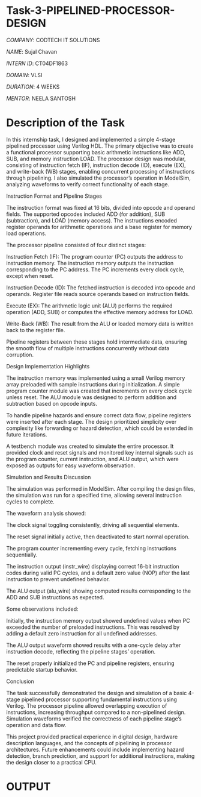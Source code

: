 # Task-3-PIPELINED-PROCESSOR-DESIGN

*COMPANY*: CODTECH IT SOLUTIONS 

*NAME*: Sujal Chavan

*INTERN ID*: CT04DF1863

*DOMAIN*: VLSI

*DURATION*: 4 WEEKS

*MENTOR*: NEELA SANTOSH

# Description of the Task

In this internship task, I designed and implemented a simple 4-stage pipelined processor using Verilog HDL. The primary objective was to create a functional processor supporting basic arithmetic instructions like ADD, SUB, and memory instruction LOAD. The processor design was modular, consisting of instruction fetch (IF), instruction decode (ID), execute (EX), and write-back (WB) stages, enabling concurrent processing of instructions through pipelining. I also simulated the processor’s operation in ModelSim, analyzing waveforms to verify correct functionality of each stage.

Instruction Format and Pipeline Stages

The instruction format was fixed at 16 bits, divided into opcode and operand fields. The supported opcodes included ADD (for addition), SUB (subtraction), and LOAD (memory access). The instructions encoded register operands for arithmetic operations and a base register for memory load operations.

The processor pipeline consisted of four distinct stages:

Instruction Fetch (IF): The program counter (PC) outputs the address to instruction memory. The instruction memory outputs the instruction corresponding to the PC address. The PC increments every clock cycle, except when reset.

Instruction Decode (ID): The fetched instruction is decoded into opcode and operands. Register file reads source operands based on instruction fields.

Execute (EX): The arithmetic logic unit (ALU) performs the required operation (ADD, SUB) or computes the effective memory address for LOAD.

Write-Back (WB): The result from the ALU or loaded memory data is written back to the register file.

Pipeline registers between these stages hold intermediate data, ensuring the smooth flow of multiple instructions concurrently without data corruption.

Design Implementation Highlights

The instruction memory was implemented using a small Verilog memory array preloaded with sample instructions during initialization. A simple program counter module was created that increments on every clock cycle unless reset. The ALU module was designed to perform addition and subtraction based on opcode inputs.

To handle pipeline hazards and ensure correct data flow, pipeline registers were inserted after each stage. The design prioritized simplicity over complexity like forwarding or hazard detection, which could be extended in future iterations.

A testbench module was created to simulate the entire processor. It provided clock and reset signals and monitored key internal signals such as the program counter, current instruction, and ALU output, which were exposed as outputs for easy waveform observation.

Simulation and Results Discussion

The simulation was performed in ModelSim. After compiling the design files, the simulation was run for a specified time, allowing several instruction cycles to complete.

The waveform analysis showed:

The clock signal toggling consistently, driving all sequential elements.

The reset signal initially active, then deactivated to start normal operation.

The program counter incrementing every cycle, fetching instructions sequentially.

The instruction output (instr_wire) displaying correct 16-bit instruction codes during valid PC cycles, and a default zero value (NOP) after the last instruction to prevent undefined behavior.

The ALU output (alu_wire) showing computed results corresponding to the ADD and SUB instructions as expected.

Some observations included:

Initially, the instruction memory output showed undefined values when PC exceeded the number of preloaded instructions. This was resolved by adding a default zero instruction for all undefined addresses.

The ALU output waveform showed results with a one-cycle delay after instruction decode, reflecting the pipeline stages’ operation.

The reset properly initialized the PC and pipeline registers, ensuring predictable startup behavior.

Conclusion

The task successfully demonstrated the design and simulation of a basic 4-stage pipelined processor supporting fundamental instructions using Verilog. The processor pipeline allowed overlapping execution of instructions, increasing throughput compared to a non-pipelined design. Simulation waveforms verified the correctness of each pipeline stage’s operation and data flow.

This project provided practical experience in digital design, hardware description languages, and the concepts of pipelining in processor architectures. Future enhancements could include implementing hazard detection, branch prediction, and support for additional instructions, making the design closer to a practical CPU.

# OUTPUT
